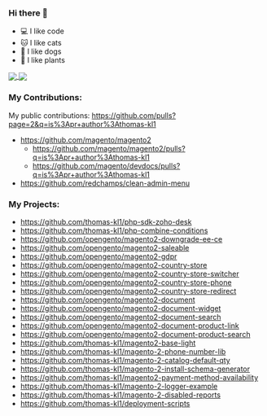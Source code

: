 ### Hi there 👋

- 💻 I like code
- 🐱 I like cats
- 🐶 I like dogs
- 🌱 I like plants

<a href="https://github.com/anuraghazra/github-readme-stats">
  <img align="center" src="https://github-readme-stats.vercel.app/api?username=thomas-kl1&count_private=true&include_all_commits=true&show_icons=true&theme=dark" />
</a>
<a href="https://github.com/anuraghazra/convoychat">
  <img align="center" src="https://github-readme-stats.vercel.app/api/top-langs/?username=thomas-kl1&count_private=true&include_all_commits=true&show_icons=true&theme=dark" />
</a>

### My Contributions:

My public contributions: https://github.com/pulls?page=2&q=is%3Apr+author%3Athomas-kl1

- https://github.com/magento/magento2
  - https://github.com/magento/magento2/pulls?q=is%3Apr+author%3Athomas-kl1
  - https://github.com/magento/devdocs/pulls?q=is%3Apr+author%3Athomas-kl1
- https://github.com/redchamps/clean-admin-menu

### My Projects:

- https://github.com/thomas-kl1/php-sdk-zoho-desk
- https://github.com/thomas-kl1/php-combine-conditions
- https://github.com/opengento/magento2-downgrade-ee-ce
- https://github.com/opengento/magento2-saleable
- https://github.com/opengento/magento2-gdpr
- https://github.com/opengento/magento2-country-store
- https://github.com/opengento/magento2-country-store-switcher
- https://github.com/opengento/magento2-country-store-phone
- https://github.com/opengento/magento2-country-store-redirect
- https://github.com/opengento/magento2-document
- https://github.com/opengento/magento2-document-widget
- https://github.com/opengento/magento2-document-search
- https://github.com/opengento/magento2-document-product-link
- https://github.com/opengento/magento2-document-product-search
- https://github.com/thomas-kl1/magento2-base-light
- https://github.com/thomas-kl1/magento-2-phone-number-lib
- https://github.com/thomas-kl1/magento-2-catalog-default-qty
- https://github.com/thomas-kl1/magento-2-install-schema-generator
- https://github.com/thomas-kl1/magento2-payment-method-availability
- https://github.com/thomas-kl1/magento-2-logger-example
- https://github.com/thomas-kl1/magento-2-disabled-reports
- https://github.com/thomas-kl1/deployment-scripts

